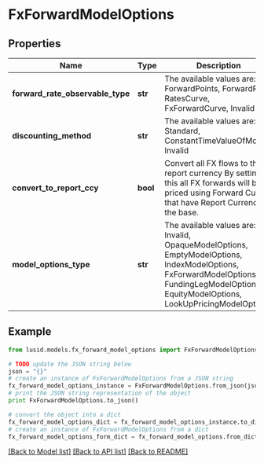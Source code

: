 # FxForwardModelOptions


## Properties
Name | Type | Description | Notes
------------ | ------------- | ------------- | -------------
**forward_rate_observable_type** | **str** | The available values are: ForwardPoints, ForwardRate, RatesCurve, FxForwardCurve, Invalid | 
**discounting_method** | **str** | The available values are: Standard, ConstantTimeValueOfMoney, Invalid | 
**convert_to_report_ccy** | **bool** | Convert all FX flows to the report currency  By setting this all FX forwards will be priced using Forward Curves that have Report Currency as the base. | 
**model_options_type** | **str** | The available values are: Invalid, OpaqueModelOptions, EmptyModelOptions, IndexModelOptions, FxForwardModelOptions, FundingLegModelOptions, EquityModelOptions, LookUpPricingModelOptions | 

## Example

```python
from lusid.models.fx_forward_model_options import FxForwardModelOptions

# TODO update the JSON string below
json = "{}"
# create an instance of FxForwardModelOptions from a JSON string
fx_forward_model_options_instance = FxForwardModelOptions.from_json(json)
# print the JSON string representation of the object
print FxForwardModelOptions.to_json()

# convert the object into a dict
fx_forward_model_options_dict = fx_forward_model_options_instance.to_dict()
# create an instance of FxForwardModelOptions from a dict
fx_forward_model_options_form_dict = fx_forward_model_options.from_dict(fx_forward_model_options_dict)
```
[[Back to Model list]](../README.md#documentation-for-models) [[Back to API list]](../README.md#documentation-for-api-endpoints) [[Back to README]](../README.md)


